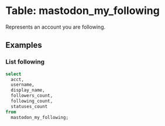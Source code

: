 # Table: mastodon_my_following

Represents an account you are following.

## Examples

### List following

```sql
select
  acct,
  username,
  display_name,
  followers_count,
  following_count,
  statuses_count
from
  mastodon_my_following;
```
